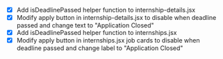 - [x] Add isDeadlinePassed helper function to internship-details.jsx
- [x] Modify apply button in internship-details.jsx to disable when deadline passed and change text to "Application Closed"
- [x] Add isDeadlinePassed helper function to internships.jsx
- [x] Modify apply button in internships.jsx job cards to disable when deadline passed and change label to "Application Closed"
